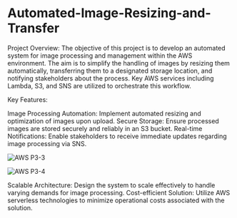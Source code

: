 # Automated-Image-Resizing-and-Transfer

Project Overview:
The objective of this project is to develop an automated system for image processing and management within the AWS environment. The aim is to simplify the handling of images by resizing them automatically, transferring them to a designated storage location, and notifying stakeholders about the process. Key AWS services including Lambda, S3, and SNS are utilized to orchestrate this workflow.

Key Features:

Image Processing Automation: Implement automated resizing and optimization of images upon upload.
Secure Storage: Ensure processed images are stored securely and reliably in an S3 bucket.
Real-time Notifications: Enable stakeholders to receive immediate updates regarding image processing via SNS.

![AWS P3-3](https://github.com/NLavanya-31/Automated-Image-Resizing-and-Transfer/assets/155809688/d0e71ac5-313e-44c1-9d50-ef18bb968228)

![AWS P3-4](https://github.com/NLavanya-31/Automated-Image-Resizing-and-Transfer/assets/155809688/a69c92b8-716a-476c-ac33-6fcc1f59b498)

Scalable Architecture: Design the system to scale effectively to handle varying demands for image processing.
Cost-efficient Solution: Utilize AWS serverless technologies to minimize operational costs associated with the solution.



